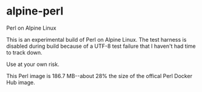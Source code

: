 # alpine-perl

Perl on Alpine Linux

This is an experimental build of Perl on Alpine Linux. The test
harness is disabled during build because of a UTF-8 test failure that
I haven't had time to track down.

Use at your own risk.

This Perl image is 186.7 MB--about 28% the size of the offical Perl
Docker Hub image.
